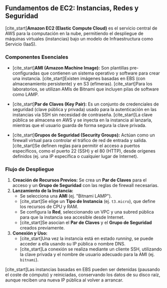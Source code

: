 ## Fundamentos de EC2: Instancias, Redes y Seguridad

[cite_start]**Amazon EC2 (Elastic Compute Cloud)** es el servicio central de AWS para la computación en la nube, permitiendo el despliegue de máquinas virtuales (instancias) bajo un modelo de Infraestructura como Servicio (IaaS).

### Componentes Esenciales

* [cite_start]**AMI (Amazon Machine Image):** Son plantillas pre-configuradas que contienen un sistema operativo y software para crear una instancia. [cite_start]Existen imágenes basadas en EBS (con almacenamiento persistente) y en S3 (efímeras). [cite_start]Para los laboratorios, se utilizan AMIs de Bitnami que incluyen pilas de software como LAMP.

* [cite_start]**Par de Claves (Key Pair):** Es un conjunto de credenciales de seguridad (clave pública y privada) usado para la autenticación en las instancias vía SSH sin necesidad de contraseña. [cite_start]La clave pública se almacena en AWS y se inyecta en la instancia al lanzarla, mientras que el usuario guarda de forma segura la clave privada.

* [cite_start]**Grupos de Seguridad (Security Groups):** Actúan como un firewall virtual para controlar el tráfico de red de entrada y salida. [cite_start]Se definen reglas para permitir el acceso a puertos específicos, como el puerto 22 (SSH) y el 80 (HTTP), desde orígenes definidos (ej. una IP específica o cualquier lugar de Internet).

### Flujo de Despliegue

1.  **Creación de Recursos Previos:** Se crea un **Par de Claves** para el acceso y un **Grupo de Seguridad** con las reglas de firewall necesarias.
2.  **Lanzamiento de la Instancia:**
    * Se selecciona una **AMI** (ej. "Bitnami LAMP").
    * [cite_start]Se elige un **Tipo de Instancia** (ej. `t3.micro`), que define los recursos de CPU y RAM.
    * Se configura la **Red**, seleccionando un VPC y una subred pública para que la instancia sea accesible desde Internet.
    * [cite_start]Se asocian el **Par de Claves** y el **Grupo de Seguridad** creados previamente.
3.  **Conexión y Uso:**
    * [cite_start]Una vez la instancia está en estado *running*, se puede acceder a ella usando su IP pública o nombre DNS.
    * [cite_start]La conexión se realiza mediante un cliente SSH, utilizando la clave privada y el nombre de usuario adecuado para la AMI (ej. `bitnami`).

[cite_start]Las instancias basadas en EBS pueden ser detenidas (pausando el coste de cómputo) y reiniciadas, conservando los datos de su disco raíz, aunque reciben una nueva IP pública al volver a arrancar.
